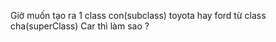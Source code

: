 Giờ muốn tạo ra 1 class con\(subclass\) toyota hay ford từ class cha\(superClass\) Car thì làm sao ?

